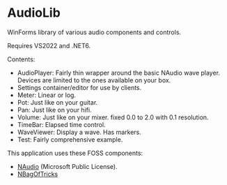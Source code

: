 # AudioLib

WinForms library of various audio components and controls.

Requires VS2022 and .NET6.

Contents:
- AudioPlayer: Fairly thin wrapper around the basic NAudio wave player. Devices are limited to the ones available on your box.
- Settings container/editor for use by clients.
- Meter: Linear or log.
- Pot: Just like on your guitar.
- Pan: Just like on your hifi.
- Volume: Just like on your mixer. fixed 0.0 to 2.0 with 0.1 resolution.
- TimeBar: Elapsed time control.
- WaveViewer: Display a wave. Has markers.
- Test: Fairly comprehensive example.

This application uses these FOSS components:
- [NAudio](https://github.com/naudio/NAudio) (Microsoft Public License).
- [NBagOfTricks](https://github.com/cepthomas/NBagOfTricks/blob/main/README.md)

